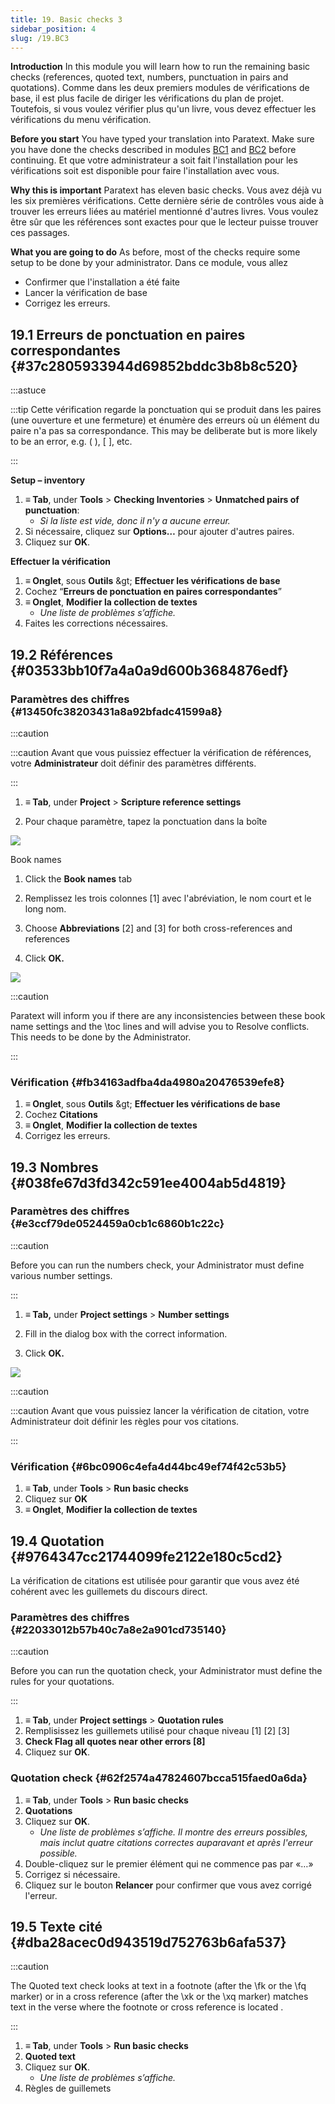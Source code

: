 ```yaml
---
title: 19. Basic checks 3
sidebar_position: 4
slug: /19.BC3
---
```




**Introduction**  In this module you will learn how to run the remaining basic checks (references, quoted text, numbers, punctuation in pairs and quotations). Comme dans les deux premiers modules de vérifications de base, il est plus facile de diriger les vérifications du plan de projet. Toutefois, si vous voulez vérifier plus qu'un livre, vous devez effectuer les vérifications du menu vérification.


**Before you start**  You have typed your translation into Paratext. Make sure you have done the checks described in modules [BC1](https://sillsdev.github.io/paratext-manual/5.BC1) and [BC2](https://sillsdev.github.io/paratext-manual/12.BC2) before continuing. Et que votre administrateur a soit fait l'installation pour les vérifications soit est disponible pour faire l'installation avec vous.


**Why this is important**  Paratext has eleven basic checks. Vous avez déjà vu les six premières vérifications. Cette dernière série de contrôles vous aide à trouver les erreurs liées au matériel mentionné d'autres livres. Vous voulez être sûr que les références sont exactes pour que le lecteur puisse trouver ces passages.


**What you are going to do**  As before, most of the checks require some setup to be done by your administrator. Dans ce module, vous allez

- Confirmer que l'installation a été faite
- Lancer la vérification de base
- Corrigez les erreurs.

## 19.1 Erreurs de ponctuation en paires correspondantes {#37c2805933944d69852bddc3b8b8c520}


:::astuce

:::tip
Cette vérification regarde la ponctuation qui se produit dans les paires (une ouverture et une fermeture) et énumère des erreurs où un élément du paire n'a pas sa correspondance. This may be deliberate but is more likely to be an error, e.g. ( ), [ ], etc.

:::




**Setup – inventory**

1. **≡ Tab**, under **Tools** &gt; **Checking Inventories** &gt; **Unmatched pairs of punctuation**:
    - _Si la liste est vide, donc il n'y a aucune erreur._
1. Si nécessaire, cliquez sur **Options…** pour ajouter d'autres paires.
1. Cliquez sur **OK**.

**Effectuer  la vérification**

1. **≡ Onglet**, sous **Outils** \&gt; **Effectuer les vérifications de base**
1. Cochez “**Erreurs de ponctuation en paires correspondantes**”
1. **≡ Onglet**, **Modifier la collection de textes**  
    - _Une liste de problèmes s’affiche._
1. Faites les corrections nécessaires.

## 19.2 Références {#03533bb10f7a4a0a9d600b3684876edf}


### Paramètres des chiffres {#13450fc38203431a8a92bfadc41599a8}


:::caution

:::caution
Avant que vous puissiez effectuer la vérification de références, votre **Administrateur** doit définir des paramètres différents.

:::




<div class='notion-row'>
<div class='notion-column' style={{width: 'calc((100% - (min(32px, 4vw) * 1)) * 0.375)'}}>

1. **≡ Tab**, under **Project** > **Scripture reference settings**

1. Pour chaque paramètre, tapez la ponctuation dans la boîte

</div><div className='notion-spacer'></div>

<div class='notion-column' style={{width: 'calc((100% - (min(32px, 4vw) * 1)) * 0.625)'}}>

![](./1019021315.png)

</div><div className='notion-spacer'></div>
</div>


<div class='notion-row'>
<div class='notion-column' style={{width: 'calc((100% - (min(32px, 4vw) * 1)) * 0.375)'}}>

Book names

1. Click the **Book names** tab

1. Remplissez les trois colonnes [1] avec l'abréviation, le nom court et le long nom.

1. Choose **Abbreviations** [2] and [3] for both cross-references and references

1. Click **OK.**

</div><div className='notion-spacer'></div>

<div class='notion-column' style={{width: 'calc((100% - (min(32px, 4vw) * 1)) * 0.625)'}}>

![](./1209414794.png)

</div><div className='notion-spacer'></div>
</div>

:::caution

 Paratext will inform you if there are any inconsistencies between these book name settings and the \toc lines and will advise you to Resolve conflicts. This needs to be done by the Administrator.

:::




### Vérification {#fb34163adfba4da4980a20476539efe8}

1. **≡ Onglet**, sous **Outils** \&gt; **Effectuer les vérifications de base**
1. Cochez **Citations**
1. **≡ Onglet**, **Modifier la collection de textes**  
1. Corrigez les erreurs.

## 19.3 Nombres {#038fe67d3fd342c591ee4004ab5d4819}


### Paramètres des chiffres {#e3ccf79de0524459a0cb1c6860b1c22c}


:::caution

Before you can run the numbers check, your Administrator must define various number settings.

:::




<div class='notion-row'>
<div class='notion-column' style={{width: 'calc((100% - (min(32px, 4vw) * 1)) * 0.5)'}}>

1. **≡ Tab,** under **Project settings** > **Number settings**

1. Fill in the dialog box with the correct information.

1. Click **OK.**

</div><div className='notion-spacer'></div>

<div class='notion-column' style={{width: 'calc((100% - (min(32px, 4vw) * 1)) * 0.5)'}}>

![](./11100284.png)

</div><div className='notion-spacer'></div>
</div>

:::caution

:::caution
Avant que vous puissiez lancer la vérification de citation, votre Administrateur doit définir les règles pour vos citations.

:::




### Vérification {#6bc0906c4efa4d44bc49ef74f42c53b5}

1. **≡ Tab**, under **Tools** &gt; **Run basic checks**
1. Cliquez sur **OK**
1. **≡ Onglet**, **Modifier la collection de textes**  

## 19.4 Quotation {#9764347cc21744099fe2122e180c5cd2}


La vérification de citations est utilisée pour garantir que vous avez été cohérent avec les guillemets du discours direct.


### Paramètres des chiffres {#22033012b57b40c7a8e2a901cd735140}


:::caution

Before you can run the quotation check, your Administrator must define the rules for your quotations.

:::



1. **≡ Tab**, under **Project settings** &gt; **Quotation rules**
1. Remplisissez les guillemets utilisé pour chaque niveau \[1\] \[2\] [3]
1. **Check Flag all quotes near other errors [8]**
1. Cliquez sur **OK**.

### Quotation check {#62f2574a47824607bcca515faed0a6da}

1. **≡ Tab**, under **Tools** &gt; **Run basic checks**
1. **Quotations**
1. Cliquez sur **OK**.
    - _Une liste de problèmes s’affiche. Il montre des erreurs possibles, mais inclut quatre citations correctes auparavant et après l'erreur possible._
1. Double-cliquez sur le premier élément qui ne commence pas par «…»
1. Corrigez si nécessaire.
1. Cliquez sur le bouton **Relancer** pour confirmer que vous avez corrigé l'erreur.

## 19.5 Texte cité {#dba28acec0d943519d752763b6afa537}


:::caution

The Quoted text check looks at text in a footnote (after the \fk or the \fq marker) or in a cross reference (after the \xk or the \xq marker) matches text in the verse where the footnote or cross reference is located .

:::



1. **≡ Tab**, under **Tools** &gt; **Run basic checks**
1. **Quoted text**
1. Cliquez sur **OK**.
    - _Une liste de problèmes s’affiche._
1. Règles de guillemets

